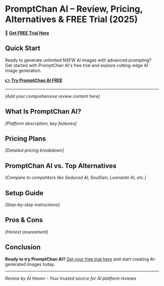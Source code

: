 # PromptChan AI – Review, Pricing, Alternatives & FREE Trial (2025)

🔗 **[Get FREE Trial Here](https://promptchan.com/m/EtN5Yx8H8LX3pvKwiPFUN20oC6P2PromptChan)**

## Quick Start
Ready to generate unlimited NSFW AI images with advanced prompting? Get started with PromptChan AI's free trial and explore cutting-edge AI image generation.

**[👉 Try PromptChan AI FREE](https://promptchan.com/m/EtN5Yx8H8LX3pvKwiPFUN20oC6P2PromptChan)**

---

*[Add your comprehensive review content here]*

## What Is PromptChan AI?

*[Platform description, key features]*

## Pricing Plans

*[Detailed pricing breakdown]*

## PromptChan AI vs. Top Alternatives

*[Compare to competitors like Seduced AI, SoulGen, Leonardo AI, etc.]*

## Setup Guide

*[Step-by-step instructions]*

## Pros & Cons

*[Honest assessment]*

## Conclusion

**Ready to try PromptChan AI?** [Get your free trial here](https://promptchan.com/m/EtN5Yx8H8LX3pvKwiPFUN20oC6P2PromptChan) and start creating AI-generated images today.

---

*Review by AI Haven - Your trusted source for AI platform reviews* 